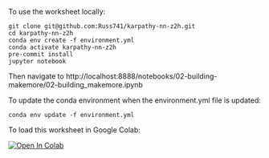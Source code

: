To use the worksheet locally:
```console
git clone git@github.com:Russ741/karpathy-nn-z2h.git
cd karpathy-nn-z2h
conda env create -f environment.yml
conda activate karpathy-nn-z2h
pre-commit install
jupyter notebook
```

Then navigate to http://localhost:8888/notebooks/02-building-makemore/02-building_makemore.ipynb

To update the conda environment when the environment.yml file is updated:
```
conda env update -f environment.yml
```

To load this worksheet in Google Colab:

[![Open In Colab](https://colab.research.google.com/assets/colab-badge.svg)](https://colab.research.google.com/github/Russ741/karpathy-nn-z2h/blob/main/02-building-makemore/02a-building_makemore_probability_table-solutions.ipynb)
